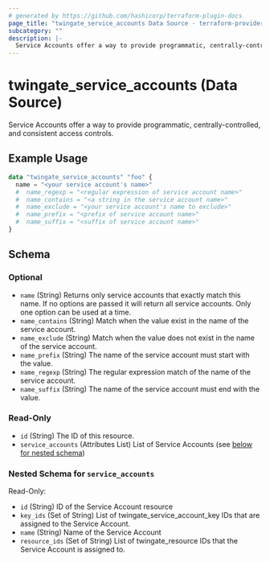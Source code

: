 ```yaml
---
# generated by https://github.com/hashicorp/terraform-plugin-docs
page_title: "twingate_service_accounts Data Source - terraform-provider-twingate"
subcategory: ""
description: |-
  Service Accounts offer a way to provide programmatic, centrally-controlled, and consistent access controls.
---
```


# twingate_service_accounts (Data Source)

Service Accounts offer a way to provide programmatic, centrally-controlled, and consistent access controls.

## Example Usage

```terraform
data "twingate_service_accounts" "foo" {
  name = "<your service account's name>"
  #  name_regexp = "<regular expression of service account name>"
  #  name_contains = "<a string in the service account name>"
  #  name_exclude = "<your service account's name to exclude>"
  #  name_prefix = "<prefix of service account name>"
  #  name_suffix = "<suffix of service account name>"
}
```

<!-- schema generated by tfplugindocs -->
## Schema

### Optional

- `name` (String) Returns only service accounts that exactly match this name. If no options are passed it will return all service accounts. Only one option can be used at a time.
- `name_contains` (String) Match when the value exist in the name of the service account.
- `name_exclude` (String) Match when the value does not exist in the name of the service account.
- `name_prefix` (String) The name of the service account must start with the value.
- `name_regexp` (String) The regular expression match of the name of the service account.
- `name_suffix` (String) The name of the service account must end with the value.

### Read-Only

- `id` (String) The ID of this resource.
- `service_accounts` (Attributes List) List of Service Accounts (see [below for nested schema](#nestedatt--service_accounts))

<a id="nestedatt--service_accounts"></a>
### Nested Schema for `service_accounts`

Read-Only:

- `id` (String) ID of the Service Account resource
- `key_ids` (Set of String) List of twingate_service_account_key IDs that are assigned to the Service Account.
- `name` (String) Name of the Service Account
- `resource_ids` (Set of String) List of twingate_resource IDs that the Service Account is assigned to.
